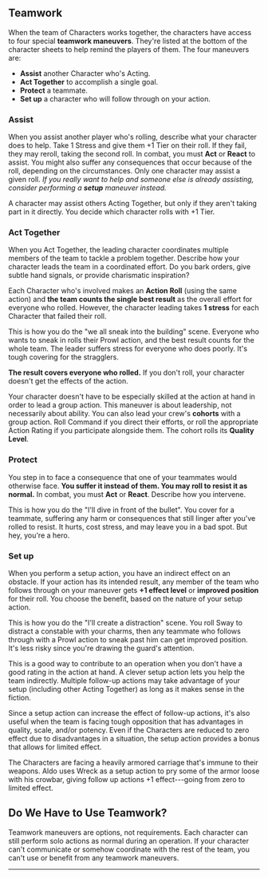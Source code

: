 ## Teamwork

When the team of Characters works together, the characters have access to four special **teamwork maneuvers**. They're listed at the bottom of the character sheets to help remind the players of them. The four maneuvers are:

* **Assist** another Character who's Acting.
* **Act Together** to accomplish a single goal.
* **Protect** a teammate.
* **Set up** a character who will follow through on your action.

### Assist

When you assist another player who's rolling, describe what your character does to help. Take 1 Stress and give them +1 Tier on their roll. If they fail, they may reroll, taking the second roll. In combat, you must **Act** or **React** to assist. You might also suffer any consequences that occur because of the roll, depending on the circumstances. Only one character may assist a given roll. *If you really want to help and someone else is already assisting, consider performing a **setup** maneuver instead.*

A character may assist others Acting Together, but only if they aren't taking part in it directly. You decide which character rolls with +1 Tier.

### Act Together

When you Act Together, the leading character coordinates multiple members of the team to tackle a problem together. Describe how your character leads the team in a coordinated effort. Do you bark orders, give subtle hand signals, or provide charismatic inspiration?

Each Character who's involved makes an **Action Roll** (using the same action) and **the team counts the single best result** as the overall effort for everyone who rolled. However, the character leading takes **1 stress** for each Character that failed their roll.

This is how you do the "we all sneak into the building" scene. Everyone who wants to sneak in rolls their Prowl action, and the best result counts for the whole team. The leader suffers stress for everyone who does poorly. It's tough covering for the stragglers.

**The result covers everyone who rolled.** If you don't roll, your character doesn't get the effects of the action.

Your character doesn't have to be especially skilled at the action at hand in order to lead a group action. This maneuver is about leadership, not necessarily about ability. You can also lead your crew's **cohorts** with a group action. Roll Command if you direct their efforts, or roll the appropriate Action Rating if you participate alongside them. The cohort rolls its **Quality Level**.

### Protect

You step in to face a consequence that one of your teammates would otherwise face. **You suffer it instead of them. You may roll to resist it as normal.** In combat, you must **Act** or **React**. Describe how you intervene.

This is how you do the "I'll dive in front of the bullet". You cover for a teammate, suffering any harm or consequences that still linger after you've rolled to resist. It hurts, cost stress, and may leave you in a bad spot. But hey, you're a hero.

### Set up

When you perform a setup action, you have an indirect effect on an obstacle. If your action has its intended result, any member of the team who follows through on your maneuver gets **+1 effect level** or **improved position** for their roll. You choose the benefit, based on the nature of your setup action.

This is how you do the "I'll create a distraction" scene. You roll Sway to distract a constable with your charms, then any teammate who follows through with a Prowl action to sneak past him can get improved position. It's less risky since you're drawing the guard's attention.

This is a good way to contribute to an operation when you don't have a good rating in the action at hand. A clever setup action lets you help the team indirectly. Multiple follow-up actions may take advantage of your setup (including other Acting Together) as long as it makes sense in the fiction.

Since a setup action can increase the effect of follow-up actions, it's also useful when the team is facing tough opposition that has advantages in quality, scale, and/or potency. Even if the Characters are reduced to zero effect due to disadvantages in a situation, the setup action provides a bonus that allows for limited effect.

The Characters are facing a heavily armored carriage that's immune to their weapons. Aldo uses Wreck as a setup action to pry some of the armor loose with his crowbar, giving follow up actions +1 effect---going from zero to limited effect.

## Do We Have to Use Teamwork?

Teamwork maneuvers are options, not requirements. Each character can still perform solo actions as normal during an operation. If your character can't communicate or somehow coordinate with the rest of the team, you can't use or benefit from any teamwork maneuvers.

* * * * * * * * * * * * * * * * * * * * * * * * * * * * * * * * * * * * * * * *
